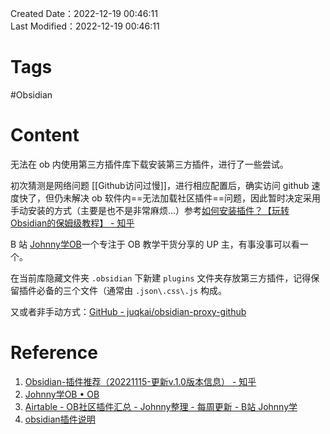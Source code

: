 Created Date：2022-12-19 00:46:11  
Last Modified：2022-12-19 00:46:11

# Tags

#Obsidian

# Content

无法在 ob 内使用第三方插件库下载安装第三方插件，进行了一些尝试。

初次猜测是网络问题 [[Github访问过慢]]，进行相应配置后，确实访问 github 速度快了，但仍未解决 ob 软件内==无法加载社区插件==问题，因此暂时决定采用手动安装的方式（主要是也不是非常麻烦…）参考[如何安装插件？【玩转Obsidian的保姆级教程】 - 知乎](https://zhuanlan.zhihu.com/p/403001135)

B 站 [Johnny学OB](https://www.bilibili.com/video/BV1Dy4y1375P?spm_id_from=333.999.0.0)一个专注于 OB 教学干货分享的 UP 主，有事没事可以看一个。

在当前库隐藏文件夹 `.obsidian` 下新建 `plugins` 文件夹存放第三方插件，记得保留插件必备的三个文件（通常由 `.json\.css\.js` 构成。

又或者非手动方式：[GitHub - juqkai/obsidian-proxy-github](https://github.com/juqkai/obsidian-proxy-github)

# Reference

1. [Obsidian-插件推荐（20221115-更新v.1.0版本信息） - 知乎](https://zhuanlan.zhihu.com/p/353449575)
2. [Johnny学OB • OB](https://ob.pory.app/)
3. [Airtable - OB社区插件汇总 - Johnny整理 - 每周更新 - B站 Johnny学](https://airtable.com/shrdmp10Lxmf5Wmgl/tblJqnWpcKURTjysX)
4. [obsidian插件说明](https://docs.qq.com/sheet/DUVpCS3ZTTnJrTFpV?scene=cae366bda12e2556a7ab0220tL1To1&tab=BB08J2)
